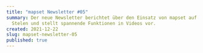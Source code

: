 ```yaml
---
title: "mapset Newsletter #05"
summary: Der neue Newsletter berichtet über den Einsatz von mapset auf digitalen
  Stelen und stellt spannende Funktionen in Videos vor.
created: 2021-12-22
slug: mapset-newsletter-05
published: true
---
```

